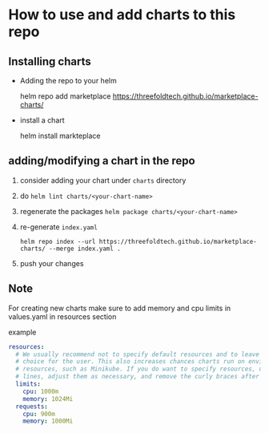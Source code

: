 # How to use and add charts to this repo

## Installing charts

-   Adding the repo to your helm 


     helm repo add marketplace https://threefoldtech.github.io/marketplace-charts/

-   install a chart 


    helm install markteplace <chart-name>

## adding/modifying a chart in the repo

1.  consider adding your chart under `charts` directory
2.  do `helm lint charts/<your-chart-name>`
3.  regenerate the packages `helm package charts/<your-chart-name>`
4.  re-generate `index.yaml` 


    `helm repo index --url https://threefoldtech.github.io/marketplace-charts/ --merge index.yaml .`

5.  push your changes

## Note

For creating new charts make sure to add memory and cpu limits in values.yaml in resources section

example

```yaml
resources:
  # We usually recommend not to specify default resources and to leave this as a conscious
  # choice for the user. This also increases chances charts run on environments with little
  # resources, such as Minikube. If you do want to specify resources, uncomment the following
  # lines, adjust them as necessary, and remove the curly braces after 'resources:'.
  limits:
    cpu: 1000m
    memory: 1024Mi
  requests:
    cpu: 900m
    memory: 1000Mi
```
